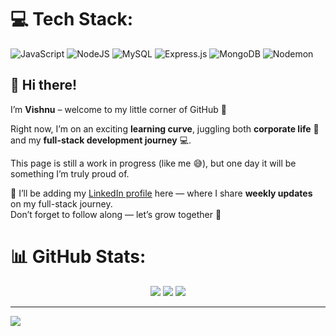 
# 💻 Tech Stack:
![JavaScript](https://img.shields.io/badge/javascript-%23323330.svg?style=for-the-badge&logo=javascript&logoColor=%23F7DF1E) ![NodeJS](https://img.shields.io/badge/node.js-6DA55F?style=for-the-badge&logo=node.js&logoColor=white) ![MySQL](https://img.shields.io/badge/mysql-4479A1.svg?style=for-the-badge&logo=mysql&logoColor=white) ![Express.js](https://img.shields.io/badge/express.js-%23404d59.svg?style=for-the-badge&logo=express&logoColor=%2361DAFB) ![MongoDB](https://img.shields.io/badge/MongoDB-%234ea94b.svg?style=for-the-badge&logo=mongodb&logoColor=white) ![Nodemon](https://img.shields.io/badge/NODEMON-%23323330.svg?style=for-the-badge&logo=nodemon&logoColor=%BBDEAD)
## 👋 Hi there!  

I’m **Vishnu** – welcome to my little corner of GitHub 🚀  

Right now, I’m on an exciting **learning curve**, juggling both **corporate life** 🏢 and my **full-stack development journey** 💻.  

This page is still a work in progress (like me 😅), but one day it will be something I’m truly proud of.  

🔗 I’ll be adding my [LinkedIn profile](https://www.linkedin.com/in/vishnu-venugopal-52289724a/) here — where I share **weekly updates** on my full-stack journey.  
Don’t forget to follow along — let’s grow together 🌱  


# 📊 GitHub Stats:
<div align="center">

  <!-- GitHub Stats -->
  <img src="https://github-readme-stats.vercel.app/api?username=vishnu581&theme=dark&hide_border=false&include_all_commits=false&count_private=false" />


  <!-- Streak Stats -->
  <img src="https://nirzak-streak-stats.vercel.app/?user=vishnu581&theme=dark&hide_border=false" />

  

  <!-- Top Languages -->
  <img src="https://github-readme-stats.vercel.app/api/top-langs/?username=vishnu581&theme=dark&hide_border=false&include_all_commits=false&count_private=false&layout=compact" />

</div>


---
[![](https://visitcount.itsvg.in/api?id=vishnu581&icon=0&color=0)](https://visitcount.itsvg.in)



